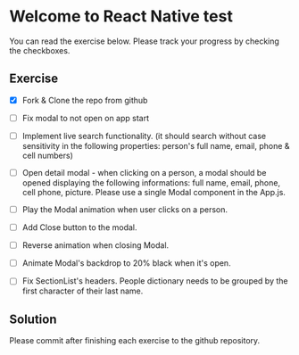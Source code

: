 
# Welcome to React Native test

You can read the exercise below. Please track your progress by checking the checkboxes.

## Exercise

- [x] Fork & Clone the repo from github

- [ ] Fix modal to not open on app start

- [ ] Implement live search functionality. (it should search without case sensitivity in the following properties: person's full name, email, phone & cell numbers)

- [ ] Open detail modal - when clicking on a person, a modal should be opened displaying the following informations: full name, email, phone, cell phone, picture. Please use a single Modal component in the App.js.

- [ ] Play the Modal animation when user clicks on a person.

- [ ] Add Close button to the modal.

- [ ] Reverse animation when closing Modal.

- [ ] Animate Modal's backdrop to 20% black when it's open.

- [ ] Fix SectionList's headers. People dictionary needs to be grouped by the first character of their last name.



## Solution



Please commit after finishing each exercise to the github repository.